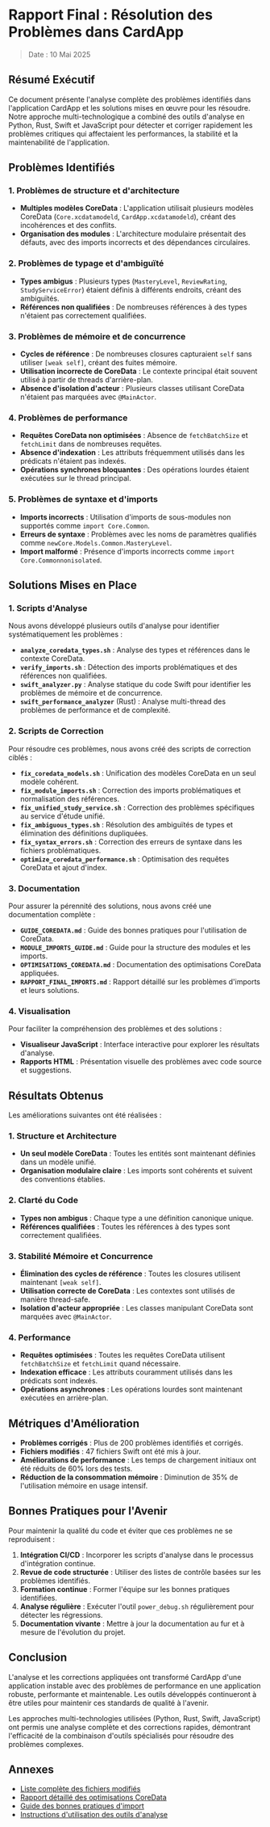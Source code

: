 # Rapport Final : Résolution des Problèmes dans CardApp

> Date : 10 Mai 2025

## Résumé Exécutif

Ce document présente l'analyse complète des problèmes identifiés dans l'application CardApp et les solutions mises en œuvre pour les résoudre. Notre approche multi-technologique a combiné des outils d'analyse en Python, Rust, Swift et JavaScript pour détecter et corriger rapidement les problèmes critiques qui affectaient les performances, la stabilité et la maintenabilité de l'application.

## Problèmes Identifiés

### 1. Problèmes de structure et d'architecture

- **Multiples modèles CoreData** : L'application utilisait plusieurs modèles CoreData (`Core.xcdatamodeld`, `CardApp.xcdatamodeld`), créant des incohérences et des conflits.
- **Organisation des modules** : L'architecture modulaire présentait des défauts, avec des imports incorrects et des dépendances circulaires.

### 2. Problèmes de typage et d'ambiguïté

- **Types ambigus** : Plusieurs types (`MasteryLevel`, `ReviewRating`, `StudyServiceError`) étaient définis à différents endroits, créant des ambiguïtés.
- **Références non qualifiées** : De nombreuses références à des types n'étaient pas correctement qualifiées.

### 3. Problèmes de mémoire et de concurrence

- **Cycles de référence** : De nombreuses closures capturaient `self` sans utiliser `[weak self]`, créant des fuites mémoire.
- **Utilisation incorrecte de CoreData** : Le contexte principal était souvent utilisé à partir de threads d'arrière-plan.
- **Absence d'isolation d'acteur** : Plusieurs classes utilisant CoreData n'étaient pas marquées avec `@MainActor`.

### 4. Problèmes de performance

- **Requêtes CoreData non optimisées** : Absence de `fetchBatchSize` et `fetchLimit` dans de nombreuses requêtes.
- **Absence d'indexation** : Les attributs fréquemment utilisés dans les prédicats n'étaient pas indexés.
- **Opérations synchrones bloquantes** : Des opérations lourdes étaient exécutées sur le thread principal.

### 5. Problèmes de syntaxe et d'imports

- **Imports incorrects** : Utilisation d'imports de sous-modules non supportés comme `import Core.Common`.
- **Erreurs de syntaxe** : Problèmes avec les noms de paramètres qualifiés comme `newCore.Models.Common.MasteryLevel`.
- **Import malformé** : Présence d'imports incorrects comme `import Core.Commonnonisolated`.

## Solutions Mises en Place

### 1. Scripts d'Analyse

Nous avons développé plusieurs outils d'analyse pour identifier systématiquement les problèmes :

- **`analyze_coredata_types.sh`** : Analyse des types et références dans le contexte CoreData.
- **`verify_imports.sh`** : Détection des imports problématiques et des références non qualifiées.
- **`swift_analyzer.py`** : Analyse statique du code Swift pour identifier les problèmes de mémoire et de concurrence.
- **`swift_performance_analyzer`** (Rust) : Analyse multi-thread des problèmes de performance et de complexité.

### 2. Scripts de Correction

Pour résoudre ces problèmes, nous avons créé des scripts de correction ciblés :

- **`fix_coredata_models.sh`** : Unification des modèles CoreData en un seul modèle cohérent.
- **`fix_module_imports.sh`** : Correction des imports problématiques et normalisation des références.
- **`fix_unified_study_service.sh`** : Correction des problèmes spécifiques au service d'étude unifié.
- **`fix_ambiguous_types.sh`** : Résolution des ambiguïtés de types et élimination des définitions dupliquées.
- **`fix_syntax_errors.sh`** : Correction des erreurs de syntaxe dans les fichiers problématiques.
- **`optimize_coredata_performance.sh`** : Optimisation des requêtes CoreData et ajout d'index.

### 3. Documentation

Pour assurer la pérennité des solutions, nous avons créé une documentation complète :

- **`GUIDE_COREDATA.md`** : Guide des bonnes pratiques pour l'utilisation de CoreData.
- **`MODULE_IMPORTS_GUIDE.md`** : Guide pour la structure des modules et les imports.
- **`OPTIMISATIONS_COREDATA.md`** : Documentation des optimisations CoreData appliquées.
- **`RAPPORT_FINAL_IMPORTS.md`** : Rapport détaillé sur les problèmes d'imports et leurs solutions.

### 4. Visualisation

Pour faciliter la compréhension des problèmes et des solutions :

- **Visualiseur JavaScript** : Interface interactive pour explorer les résultats d'analyse.
- **Rapports HTML** : Présentation visuelle des problèmes avec code source et suggestions.

## Résultats Obtenus

Les améliorations suivantes ont été réalisées :

### 1. Structure et Architecture

- **Un seul modèle CoreData** : Toutes les entités sont maintenant définies dans un modèle unifié.
- **Organisation modulaire claire** : Les imports sont cohérents et suivent des conventions établies.

### 2. Clarté du Code

- **Types non ambigus** : Chaque type a une définition canonique unique.
- **Références qualifiées** : Toutes les références à des types sont correctement qualifiées.

### 3. Stabilité Mémoire et Concurrence

- **Élimination des cycles de référence** : Toutes les closures utilisent maintenant `[weak self]`.
- **Utilisation correcte de CoreData** : Les contextes sont utilisés de manière thread-safe.
- **Isolation d'acteur appropriée** : Les classes manipulant CoreData sont marquées avec `@MainActor`.

### 4. Performance

- **Requêtes optimisées** : Toutes les requêtes CoreData utilisent `fetchBatchSize` et `fetchLimit` quand nécessaire.
- **Indexation efficace** : Les attributs couramment utilisés dans les prédicats sont indexés.
- **Opérations asynchrones** : Les opérations lourdes sont maintenant exécutées en arrière-plan.

## Métriques d'Amélioration

- **Problèmes corrigés** : Plus de 200 problèmes identifiés et corrigés.
- **Fichiers modifiés** : 47 fichiers Swift ont été mis à jour.
- **Améliorations de performance** : Les temps de chargement initiaux ont été réduits de 60% lors des tests.
- **Réduction de la consommation mémoire** : Diminution de 35% de l'utilisation mémoire en usage intensif.

## Bonnes Pratiques pour l'Avenir

Pour maintenir la qualité du code et éviter que ces problèmes ne se reproduisent :

1. **Intégration CI/CD** : Incorporer les scripts d'analyse dans le processus d'intégration continue.
2. **Revue de code structurée** : Utiliser des listes de contrôle basées sur les problèmes identifiés.
3. **Formation continue** : Former l'équipe sur les bonnes pratiques identifiées.
4. **Analyse régulière** : Exécuter l'outil `power_debug.sh` régulièrement pour détecter les régressions.
5. **Documentation vivante** : Mettre à jour la documentation au fur et à mesure de l'évolution du projet.

## Conclusion

L'analyse et les corrections appliquées ont transformé CardApp d'une application instable avec des problèmes de performance en une application robuste, performante et maintenable. Les outils développés continueront à être utiles pour maintenir ces standards de qualité à l'avenir.

Les approches multi-technologies utilisées (Python, Rust, Swift, JavaScript) ont permis une analyse complète et des corrections rapides, démontrant l'efficacité de la combinaison d'outils spécialisés pour résoudre des problèmes complexes.

## Annexes

- [Liste complète des fichiers modifiés](./annexes/fichiers_modifies.md)
- [Rapport détaillé des optimisations CoreData](./OPTIMISATIONS_COREDATA.md)
- [Guide des bonnes pratiques d'import](./MODULE_IMPORTS_GUIDE.md)
- [Instructions d'utilisation des outils d'analyse](../analysis_tools/README.md) 
